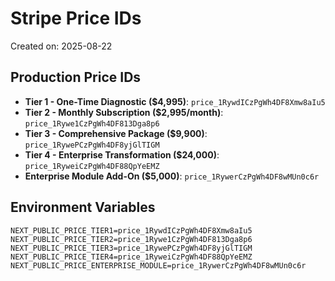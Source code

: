 # Stripe Price IDs

Created on: 2025-08-22

## Production Price IDs

- **Tier 1 - One-Time Diagnostic ($4,995)**: `price_1RywdICzPgWh4DF8Xmw8aIu5`
- **Tier 2 - Monthly Subscription ($2,995/month)**: `price_1Rywe1CzPgWh4DF813Dga8p6`
- **Tier 3 - Comprehensive Package ($9,900)**: `price_1RywePCzPgWh4DF8yjGlTIGM`
- **Tier 4 - Enterprise Transformation ($24,000)**: `price_1RyweiCzPgWh4DF88QpYeEMZ`
- **Enterprise Module Add-On ($5,000)**: `price_1RywerCzPgWh4DF8wMUn0c6r`

## Environment Variables

```
NEXT_PUBLIC_PRICE_TIER1=price_1RywdICzPgWh4DF8Xmw8aIu5
NEXT_PUBLIC_PRICE_TIER2=price_1Rywe1CzPgWh4DF813Dga8p6
NEXT_PUBLIC_PRICE_TIER3=price_1RywePCzPgWh4DF8yjGlTIGM
NEXT_PUBLIC_PRICE_TIER4=price_1RyweiCzPgWh4DF88QpYeEMZ
NEXT_PUBLIC_PRICE_ENTERPRISE_MODULE=price_1RywerCzPgWh4DF8wMUn0c6r
```
